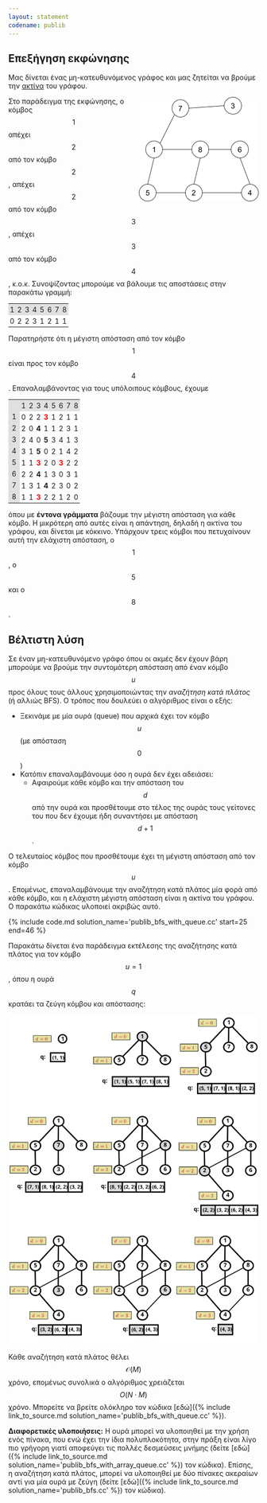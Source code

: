 ```yaml
---
layout: statement
codename: publib
---
```


## Επεξήγηση εκφώνησης

Μας δίνεται ένας μη-κατευθυνόμενος γράφος και μας ζητείται να βρούμε την [ακτίνα](https://el.wikipedia.org/wiki/%CE%91%CE%BA%CF%84%CE%AF%CE%BD%CE%B1_(%CE%B8%CE%B5%CF%89%CF%81%CE%AF%CE%B1_%CE%B3%CF%81%CE%AC%CF%86%CF%89%CE%BD)) του γράφου.

<img style="float: right" src="/assets/36-bgym-publib.png"/>

Στο παράδειγμα της εκφώνησης, ο κόμβος $$1$$ απέχει $$2$$ από τον κόμβο $$2$$, απέχει $$2$$ από τον κόμβο $$3$$, απέχει $$3$$ από τον κόμβο $$4$$, κ.ο.κ. Συνοψίζοντας μπορούμε να βάλουμε τις αποστάσεις στην παρακάτω γραμμή:

<center>
<table style="width: auto; cellpadding: 1px">
<tr style="background:#e0e0e0"> <td style="padding: 3px">1</td> <td style="padding: 3px">2</td> <td style="padding: 3px">3</td> <td style="padding: 3px">4</td> <td style="padding: 3px">5</td> <td style="padding: 3px">6</td> <td style="padding: 3px">7</td> <td style="padding: 3px">8</td> </tr>
<tr><td style="padding: 3px">0</td> <td style="padding: 3px">2</td> <td style="padding: 3px">2</td> <td style="padding: 3px">3</td> <td style="padding: 3px">1</td> <td style="padding: 3px">2</td> <td style="padding: 3px">1</td> <td style="padding: 3px">1</td> </tr>
</table>
</center>

Παρατηρήστε ότι η μέγιστη απόσταση από τον κόμβο $$1$$ είναι προς τον κόμβο $$4$$. Επαναλαμβάνοντας για τους υπόλοιπους κόμβους, έχουμε

<center>
<table style="width: auto; cellpadding: 1px">
<tr style="background:#e0e0e0"> <td style="padding: 3px"></td> <td style="padding: 3px">1</td> <td style="padding: 3px">2</td> <td style="padding: 3px">3</td> <td style="padding: 3px">4</td> <td style="padding: 3px">5</td> <td style="padding: 3px">6</td> <td style="padding: 3px">7</td> <td style="padding: 3px">8</td> </tr>
<tr><td style="background:#e0e0e0">1</td> <td style="padding: 3px">0</td> <td style="padding: 3px">2</td> <td style="padding: 3px">2</td> <td style="padding: 3px"><b style="color:red">3</b></td> <td style="padding: 3px">1</td> <td style="padding: 3px">2</td> <td style="padding: 3px">1</td> <td style="padding: 3px">1</td> </tr>
<tr><td style="background:#e0e0e0">2</td> <td style="padding: 3px">2</td> <td style="padding: 3px">0</td> <td style="padding: 3px"><b>4</b></td> <td style="padding: 3px">1</td> <td style="padding: 3px">1</td> <td style="padding: 3px">2</td> <td style="padding: 3px">3</td> <td style="padding: 3px">1</td> </tr>
<tr><td style="background:#e0e0e0">3</td> <td style="padding: 3px">2</td> <td style="padding: 3px">4</td> <td style="padding: 3px">0</td> <td style="padding: 3px"><b>5</b></td> <td style="padding: 3px">3</td> <td style="padding: 3px">4</td> <td style="padding: 3px">1</td> <td style="padding: 3px">3</td> </tr>
<tr><td style="background:#e0e0e0">4</td> <td style="padding: 3px">3</td> <td style="padding: 3px">1</td> <td style="padding: 3px"><b>5</b></td> <td style="padding: 3px">0</td> <td style="padding: 3px">2</td> <td style="padding: 3px">1</td> <td style="padding: 3px">4</td> <td style="padding: 3px">2</td> </tr>
<tr><td style="background:#e0e0e0">5</td> <td style="padding: 3px">1</td> <td style="padding: 3px">1</td> <td style="padding: 3px"><b style="color:red">3</b></td> <td style="padding: 3px">2</td> <td style="padding: 3px">0</td> <td style="padding: 3px"><b style="color:red">3</b></td> <td style="padding: 3px">2</td> <td style="padding: 3px">2</td> </tr>
<tr><td style="background:#e0e0e0">6</td> <td style="padding: 3px">2</td> <td style="padding: 3px">2</td> <td style="padding: 3px"><b>4</b></td> <td style="padding: 3px">1</td> <td style="padding: 3px">3</td> <td style="padding: 3px">0</td> <td style="padding: 3px">3</td> <td style="padding: 3px">1</td> </tr>
<tr><td style="background:#e0e0e0">7</td> <td style="padding: 3px">1</td> <td style="padding: 3px">3</td> <td style="padding: 3px">1</td> <td style="padding: 3px"><b>4</b></td> <td style="padding: 3px">2</td> <td style="padding: 3px">3</td> <td style="padding: 3px">0</td> <td style="padding: 3px">2</td> </tr>
<tr><td style="background:#e0e0e0">8</td> <td style="padding: 3px">1</td> <td style="padding: 3px">1</td> <td style="padding: 3px"><b style="color:red">3</b></td> <td style="padding: 3px">2</td> <td style="padding: 3px">2</td> <td style="padding: 3px">1</td> <td style="padding: 3px">2</td> <td style="padding: 3px">0</td> </tr>
</table>
</center>

όπου με **έντονα γράμματα** βάζουμε την μέγιστη απόσταση για κάθε κόμβο. Η μικρότερη από αυτές είναι η απάντηση, δηλαδή η ακτίνα του γράφου, και δίνεται με κόκκινο. Υπάρχουν τρεις κόμβοι που πετυχαίνουν αυτή την ελάχιστη απόσταση, ο $$1$$, ο $$5$$ και ο $$8$$.

## Βέλτιστη λύση

Σε έναν μη-κατευθυνόμενο γράφο όπου οι ακμές δεν έχουν βάρη μπορούμε να βρούμε την συντομότερη απόσταση από έναν κόμβο $$u$$ προς όλους τους άλλους χρησιμοποιώντας την *αναζήτηση κατά πλάτος* (ή αλλιώς BFS). Ο τρόπος που δουλεύει ο αλγόριθμος είναι ο εξής: 
 - Ξεκινάμε με μία ουρά (queue) που αρχικά έχει τον κόμβο $$u$$ (με απόσταση $$0$$)
 - Κατόπιν επαναλαμβάνουμε όσο η ουρά δεν έχει αδειάσει:
   - Αφαιρούμε κάθε κόμβο και την απόσταση του $$d$$ από την ουρά και προσθέτουμε στο τέλος της ουράς τους γείτονες του που δεν έχουμε ήδη συναντήσει με απόσταση $$d+1$$.

Ο τελευταίος κόμβος που προσθέτουμε έχει τη μέγιστη απόσταση από τον κόμβο $$u$$. Επομένως, επαναλαμβάνουμε την αναζήτηση κατά πλάτος μία φορά από κάθε κόμβο, και η ελάχιστη μέγιστη απόσταση είναι η ακτίνα του γράφου. Ο παρακάτω κώδικας υλοποιεί ακριβώς αυτό. 

{% include code.md solution_name='publib_bfs_with_queue.cc' start=25 end=46 %}

Παρακάτω δίνεται ένα παράδειγμα εκτέλεσης της αναζήτησης κατά πλάτος για τον κόμβο $$u = 1$$, όπου η ουρά $$q$$ κρατάει τα ζεύγη κόμβου και απόστασης:
<center>
<img width=600px src="/assets/36-blyk-publib-bfs_example.svg"/>
</center>

Κάθε αναζήτηση κατά πλάτος θέλει $$\mathcal{O}(M)$$ χρόνο, επομένως συνολικά ο αλγόριθμος χρειάζεται $$O(N \cdot M)$$ χρόνο. Μπορείτε να βρείτε ολόκληρο τον κώδικα [εδώ]({% include link_to_source.md solution_name='publib_bfs_with_queue.cc' %}).

**Διαφορετικές υλοποιήσεις:** Η ουρά μπορεί να υλοποιηθεί με την χρήση ενός πίνακα, που ενώ έχει την ίδια πολυπλοκότητα, στην πράξη είναι λίγο πιο γρήγορη γιατί αποφεύγει τις πολλές δεσμεύσεις μνήμης (δείτε [εδώ]({% include link_to_source.md solution_name='publib_bfs_with_array_queue.cc' %}) τον κώδικα). Επίσης, η αναζήτηση κατά πλάτος, μπορεί να υλοποιηθεί με δύο πίνακες ακεραίων αντί για μία ουρά με ζεύγη (δείτε [εδώ]({% include link_to_source.md solution_name='publib_bfs.cc' %}) τον κώδικα). 
 
